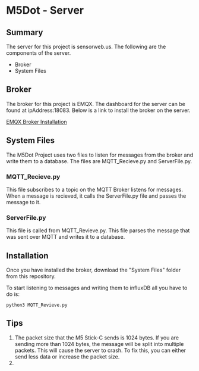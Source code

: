 # M5Dot - Server

## Summary
The server for this project is sensorweb.us. The following are the components of the server.

- Broker
- System Files

## Broker
The broker for this project is EMQX. The dashboard for the server can be found at ipAddress:18083. Below is a link to install the broker on the server. 

[EMQX Broker Installation](https://docs.emqx.io/broker/latest/en/getting-started/install.html)

## System Files
The M5Dot Project uses two files to listen for messages from the broker and write them to a database. The files are MQTT_Recieve.py and ServerFile.py. 

### MQTT_Recieve.py
This file subscribes to a topic on the MQTT Broker listens for messages. When a message is recieved, it calls the ServerFile.py file and passes the message to it.

### ServerFile.py
This file is called from MQTT_Revieve.py. This file parses the message that was sent over MQTT and writes it to a database.

## Installation
Once you have installed the broker, download  the "System Files" folder from this repository. 

To start listening to messages and writing them to influxDB all you have to do is:

```
python3 MQTT_Revieve.py
```

## Tips
1. The packet size that the M5 Stick-C sends is 1024 bytes. If you are sending more than 1024 bytes, the message will be split into multiple packets. This will cause the server to crash. To fix this, you can either send less data or increase the packet size.
2. 
